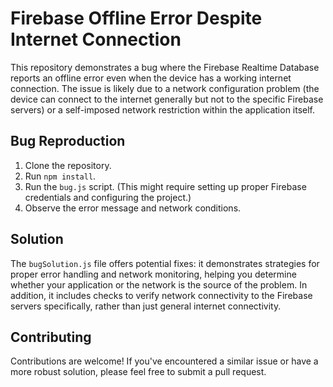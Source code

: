 # Firebase Offline Error Despite Internet Connection

This repository demonstrates a bug where the Firebase Realtime Database reports an offline error even when the device has a working internet connection.  The issue is likely due to a network configuration problem (the device can connect to the internet generally but not to the specific Firebase servers) or a self-imposed network restriction within the application itself. 

## Bug Reproduction

1. Clone the repository.
2. Run `npm install`.
3. Run the `bug.js` script. (This might require setting up proper Firebase credentials and configuring the project.)
4. Observe the error message and network conditions.

## Solution

The `bugSolution.js` file offers potential fixes: it demonstrates strategies for proper error handling and network monitoring, helping you determine whether your application or the network is the source of the problem.  In addition, it includes checks to verify network connectivity to the Firebase servers specifically, rather than just general internet connectivity.

## Contributing

Contributions are welcome! If you've encountered a similar issue or have a more robust solution, please feel free to submit a pull request.